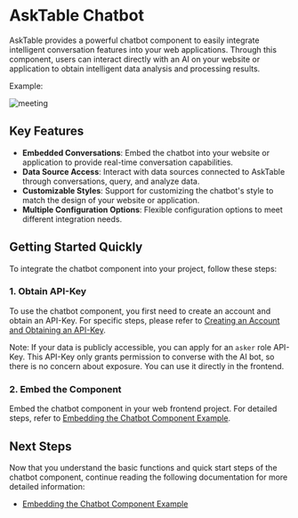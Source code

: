 # AskTable Chatbot

AskTable provides a powerful chatbot component to easily integrate intelligent conversation features into your web applications. Through this component, users can interact directly with an AI on your website or application to obtain intelligent data analysis and processing results.

Example:

<div className="img-center xlarge">
  <img src="/img/asktable/at_chatbot_case_meeting.png" alt="meeting" />
</div>

## Key Features

- **Embedded Conversations**: Embed the chatbot into your website or application to provide real-time conversation capabilities.
- **Data Source Access**: Interact with data sources connected to AskTable through conversations, query, and analyze data.
- **Customizable Styles**: Support for customizing the chatbot's style to match the design of your website or application.
- **Multiple Configuration Options**: Flexible configuration options to meet different integration needs.

## Getting Started Quickly

To integrate the chatbot component into your project, follow these steps:

### 1. Obtain API-Key

To use the chatbot component, you first need to create an account and obtain an API-Key. For specific steps, please refer to [Creating an Account and Obtaining an API-Key](../../quick-start/create-account-and-get-api-token.md).

Note: If your data is publicly accessible, you can apply for an `asker` role API-Key. This API-Key only grants permission to converse with the AI bot, so there is no concern about exposure. You can use it directly in the frontend.

### 2. Embed the Component

Embed the chatbot component in your web frontend project. For detailed steps, refer to [Embedding the Chatbot Component Example](./embed-chatbot-widget-example.md).

## Next Steps

Now that you understand the basic functions and quick start steps of the chatbot component, continue reading the following documentation for more detailed information:

- [Embedding the Chatbot Component Example](./embed-chatbot-widget-example.md)